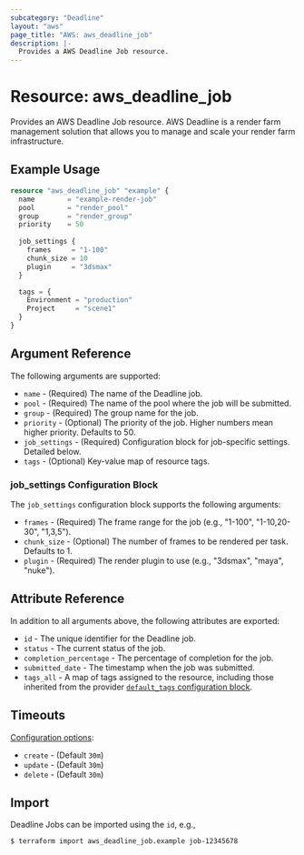 ```yaml
---
subcategory: "Deadline"
layout: "aws"
page_title: "AWS: aws_deadline_job"
description: |-
  Provides a AWS Deadline Job resource.
---
```


# Resource: aws_deadline_job

Provides an AWS Deadline Job resource. AWS Deadline is a render farm management solution that allows you to manage and scale your render farm infrastructure.

## Example Usage

```terraform
resource "aws_deadline_job" "example" {
  name        = "example-render-job"
  pool        = "render_pool"
  group       = "render_group"
  priority    = 50
  
  job_settings {
    frames     = "1-100"
    chunk_size = 10
    plugin     = "3dsmax"
  }

  tags = {
    Environment = "production"
    Project     = "scene1"
  }
}
```

## Argument Reference

The following arguments are supported:

* `name` - (Required) The name of the Deadline job.
* `pool` - (Required) The name of the pool where the job will be submitted.
* `group` - (Required) The group name for the job.
* `priority` - (Optional) The priority of the job. Higher numbers mean higher priority. Defaults to 50.
* `job_settings` - (Required) Configuration block for job-specific settings. Detailed below.
* `tags` - (Optional) Key-value map of resource tags.

### job_settings Configuration Block

The `job_settings` configuration block supports the following arguments:

* `frames` - (Required) The frame range for the job (e.g., "1-100", "1-10,20-30", "1,3,5").
* `chunk_size` - (Optional) The number of frames to be rendered per task. Defaults to 1.
* `plugin` - (Required) The render plugin to use (e.g., "3dsmax", "maya", "nuke").

## Attribute Reference

In addition to all arguments above, the following attributes are exported:

* `id` - The unique identifier for the Deadline job.
* `status` - The current status of the job.
* `completion_percentage` - The percentage of completion for the job.
* `submitted_date` - The timestamp when the job was submitted.
* `tags_all` - A map of tags assigned to the resource, including those inherited from the provider [`default_tags` configuration block](https://registry.terraform.io/providers/hashicorp/aws/latest/docs#default_tags-configuration-block).

## Timeouts

[Configuration options](https://developer.hashicorp.com/terraform/language/resources/syntax#operation-timeouts):

* `create` - (Default `30m`)
* `update` - (Default `30m`)
* `delete` - (Default `30m`)

## Import

Deadline Jobs can be imported using the `id`, e.g.,

```
$ terraform import aws_deadline_job.example job-12345678
```